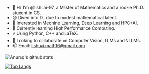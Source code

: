 
- 👋 Hi, I’m @lishuai-97, a Master of Mathematics and a rookie Ph.D. student in CS.
- 😄 Dived into DL due to modest mathematical talent. 
- 👀 Interested in Mechine Learning, Deep Learning and HPC+AI.
- 🌱 Currently learning High Performance Computing.
- ⚡ Using Python, C++ and LaTeX.
- 👯 Looking to collaborate on Computer Vision, LLMs and VLLMs.
- 📫 Email: lishuai.math16@gmail.com

[![Anurag's github stats](https://github-readme-stats.vercel.app/api?username=singularitykchen&count_private=true&show_icons=true)](https://github.com/anuraghazra/github-readme-stats)

[![Top Langs](https://github-readme-stats.vercel.app/api/top-langs/?username=singularitykchen)](https://github.com/anuraghazra/github-readme-stats)


<!--
**lishuai-97/lishuai-97** is a ✨ _special_ ✨ repository because its `README.md` (this file) appears on your GitHub profile.

Here are some ideas to get you started:

- 🔭 I’m currently working on ...
- 🌱 I’m currently learning ...
- 👯 I’m looking to collaborate on ...
- 🤔 I’m looking for help with ...
- 💬 Ask me about ...
- 📫 How to reach me: ...
- 😄 Pronouns: ...
- ⚡ Fun fact: ...
-->
